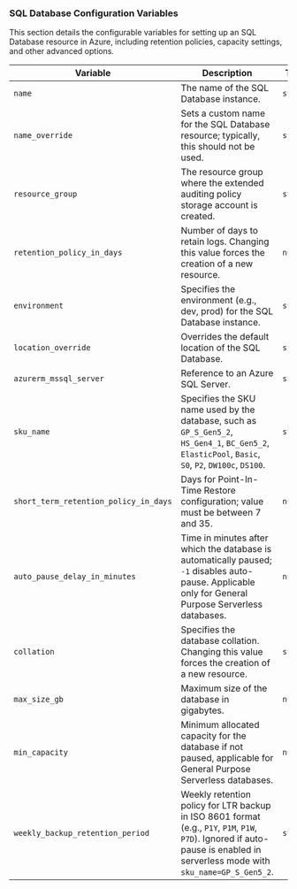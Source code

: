 ### SQL Database Configuration Variables

This section details the configurable variables for setting up an SQL Database resource in Azure, including retention policies, capacity settings, and other advanced options.

| **Variable**                          | **Description**                                                                                                                                                                | **Type** | **Default**                      |
|---------------------------------------|--------------------------------------------------------------------------------------------------------------------------------------------------------------------------------|----------|----------------------------------|
| `name`                                | The name of the SQL Database instance.                                                                                                                                         | `string` | N/A                              |
| `name_override`                       | Sets a custom name for the SQL Database resource; typically, this should not be used.                                                                                          | `string` | `""`                             |
| `resource_group`                      | The resource group where the extended auditing policy storage account is created.                                                                                              | `string` | N/A                              |
| `retention_policy_in_days`            | Number of days to retain logs. Changing this value forces the creation of a new resource.                                                                                      | `number` | `180`                            |
| `environment`                         | Specifies the environment (e.g., dev, prod) for the SQL Database instance.                                                                                                     | `string` | N/A                              |
| `location_override`                   | Overrides the default location of the SQL Database.                                                                                                                            | `string` | `""`                             |
| `azurerm_mssql_server`                | Reference to an Azure SQL Server.                                                                                                                                              | `string` | N/A                              |
| `sku_name`                            | Specifies the SKU name used by the database, such as `GP_S_Gen5_2`, `HS_Gen4_1`, `BC_Gen5_2`, `ElasticPool`, `Basic`, `S0`, `P2`, `DW100c`, `DS100`.                           | `string` | `"GP_S_Gen5_2"`                  |
| `short_term_retention_policy_in_days` | Days for Point-In-Time Restore configuration; value must be between 7 and 35.                                                                                                  | `number` | `7`                              |
| `auto_pause_delay_in_minutes`         | Time in minutes after which the database is automatically paused; `-1` disables auto-pause. Applicable only for General Purpose Serverless databases.                          | `number` | `60`                             |
| `collation`                           | Specifies the database collation. Changing this value forces the creation of a new resource.                                                                                   | `string` | `"SQL_LATIN1_GENERAL_CP1_CI_AS"` |
| `max_size_gb`                         | Maximum size of the database in gigabytes.                                                                                                                                     | `number` | `null`                           |
| `min_capacity`                        | Minimum allocated capacity for the database if not paused, applicable for General Purpose Serverless databases.                                                                | `number` | `0.5`                            |
| `weekly_backup_retention_period`      | Weekly retention policy for LTR backup in ISO 8601 format (e.g., `P1Y`, `P1M`, `P1W`, `P7D`). Ignored if auto-pause is enabled in serverless mode with `sku_name=GP_S_Gen5_2`. | `string` | `"P4W"`                          |

